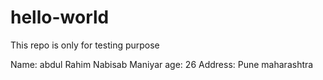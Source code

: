 # hello-world
This repo is only for testing purpose

Name: abdul Rahim Nabisab Maniyar
age: 26
Address: Pune maharashtra
